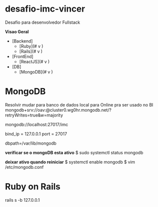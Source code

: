 # desafio-imc-vincer
Desafio para desenvolvedor Fullstack

**Visao Geral**
- [Backend]
    - [Ruby](# v )
    - [Rails](# v )
- [FrontEnd]
    - [ReactJS](# v )
- [DB]
    - [MongoDB](# v )



# MongoDB

Resolvir mudar para banco de dados local para Online pra ser usado no BI
mongodb+srv://oav:<pa7663GE>@cluster0.wg0hr.mongodb.net/<dbname>?retryWrites=true&w=majority

mongodb://localhost:27017/imc

bind_ip = 127.0.0.1
port = 27017

dbpath=/var/lib/mongodb

**verificar se o mongoDB esta ativo**
$ sudo systemctl status mongodb


**deixar ativo quando reiniciar**
$ systemctl enable mongodb
$ vim /etc/mongodb.conf


# Ruby on Rails

rails s -b 127.0.0.1

